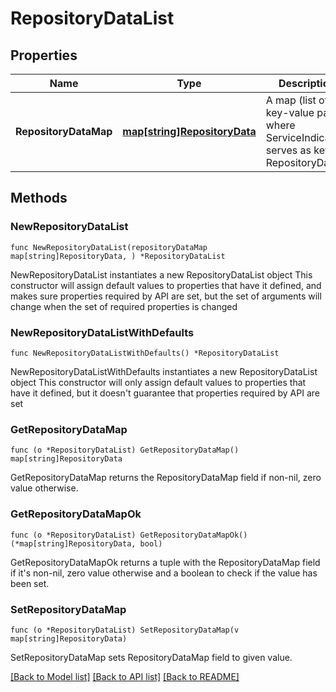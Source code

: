 # RepositoryDataList

## Properties

Name | Type | Description | Notes
------------ | ------------- | ------------- | -------------
**RepositoryDataMap** | [**map[string]RepositoryData**](RepositoryData.md) | A map (list of key-value pairs where ServiceIndication serves as key) of RepositoryData  | 

## Methods

### NewRepositoryDataList

`func NewRepositoryDataList(repositoryDataMap map[string]RepositoryData, ) *RepositoryDataList`

NewRepositoryDataList instantiates a new RepositoryDataList object
This constructor will assign default values to properties that have it defined,
and makes sure properties required by API are set, but the set of arguments
will change when the set of required properties is changed

### NewRepositoryDataListWithDefaults

`func NewRepositoryDataListWithDefaults() *RepositoryDataList`

NewRepositoryDataListWithDefaults instantiates a new RepositoryDataList object
This constructor will only assign default values to properties that have it defined,
but it doesn't guarantee that properties required by API are set

### GetRepositoryDataMap

`func (o *RepositoryDataList) GetRepositoryDataMap() map[string]RepositoryData`

GetRepositoryDataMap returns the RepositoryDataMap field if non-nil, zero value otherwise.

### GetRepositoryDataMapOk

`func (o *RepositoryDataList) GetRepositoryDataMapOk() (*map[string]RepositoryData, bool)`

GetRepositoryDataMapOk returns a tuple with the RepositoryDataMap field if it's non-nil, zero value otherwise
and a boolean to check if the value has been set.

### SetRepositoryDataMap

`func (o *RepositoryDataList) SetRepositoryDataMap(v map[string]RepositoryData)`

SetRepositoryDataMap sets RepositoryDataMap field to given value.



[[Back to Model list]](../README.md#documentation-for-models) [[Back to API list]](../README.md#documentation-for-api-endpoints) [[Back to README]](../README.md)



